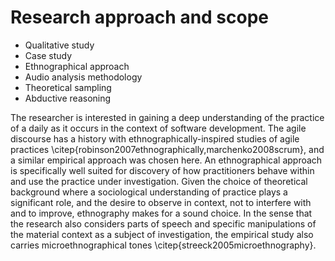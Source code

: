 
# Research approach and scope

- Qualitative study
- Case study
- Ethnographical approach
- Audio analysis methodology
- Theoretical sampling
- Abductive reasoning

The researcher is interested in gaining a deep understanding of the practice of a daily as it occurs in the context of software development. The agile discourse has a history with ethnographically-inspired studies of agile practices \citep{robinson2007ethnographically,marchenko2008scrum}, and a similar empirical approach was chosen here. An ethnographical approach is specifically well suited for discovery of how practitioners behave within and use the practice under investigation. Given the choice of theoretical background where a sociological understanding of practice plays a significant role, and the desire to observe in context, not to interfere with and to improve, ethnography makes for a sound choice. In the sense that the research also considers parts of speech and specific manipulations of the material context as a subject of investigation, the empirical study also carries microethnographical tones \citep{streeck2005microethnography}.
